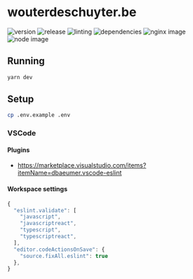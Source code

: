 # wouterdeschuyter.be

![version](https://img.shields.io/github/v/tag/wouterds/wouterdeschuyter.be?color=orange&label=version)
![release](https://github.com/wouterds/wouterdeschuyter.be/workflows/release/badge.svg)
![linting](https://github.com/wouterds/wouterdeschuyter.be/workflows/linting/badge.svg)
![dependencies](https://img.shields.io/david/wouterds/wouterdeschuyter.be)
![nginx image](https://img.shields.io/docker/image-size/wouterds/wouterdeschuyter.be/nginx?label=nginx%20image)
![node image](https://img.shields.io/docker/image-size/wouterds/wouterdeschuyter.be/node?label=node%20image)

## Running

```bash
yarn dev
```

## Setup

```bash
cp .env.example .env
```

### VSCode

#### Plugins

- https://marketplace.visualstudio.com/items?itemName=dbaeumer.vscode-eslint

#### Workspace settings

```javascript
{
  "eslint.validate": [
    "javascript",
    "javascriptreact",
    "typescript",
    "typescriptreact",
  ],
  "editor.codeActionsOnSave": {
    "source.fixAll.eslint": true
  },
}
```
